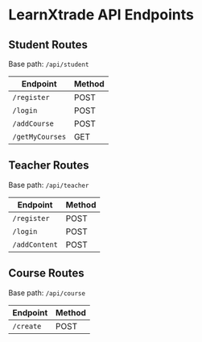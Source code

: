# LearnXtrade API Endpoints

## Student Routes

Base path: `/api/student`

| Endpoint | Method |
|----------|--------|
| `/register` | POST |
| `/login` | POST |
| `/addCourse` | POST |
| `/getMyCourses` | GET |

## Teacher Routes

Base path: `/api/teacher`

| Endpoint | Method |
|----------|--------|
| `/register` | POST |
| `/login` | POST |
| `/addContent` | POST |

## Course Routes

Base path: `/api/course`

| Endpoint | Method |
|----------|--------|
| `/create` | POST |
